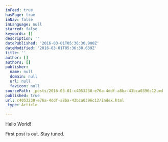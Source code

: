 ```yaml
---
inFeed: true
hasPage: true
inNav: false
inLanguage: null
starred: false
keywords: []
description: ''
datePublished: '2016-03-01T05:36:30.900Z'
dateModified: '2016-03-01T05:36:30.639Z'
title: ''
author: []
authors: []
publisher:
  name: null
  domain: null
  url: null
  favicon: null
sourcePath: _posts/2016-03-01-c4053230-e76a-4ddf-a8ba-43bca0396c12.md
published: true
url: c4053230-e76a-4ddf-a8ba-43bca0396c12/index.html
_type: Article

---
```

Hello World!

First post is out. Stay tuned.